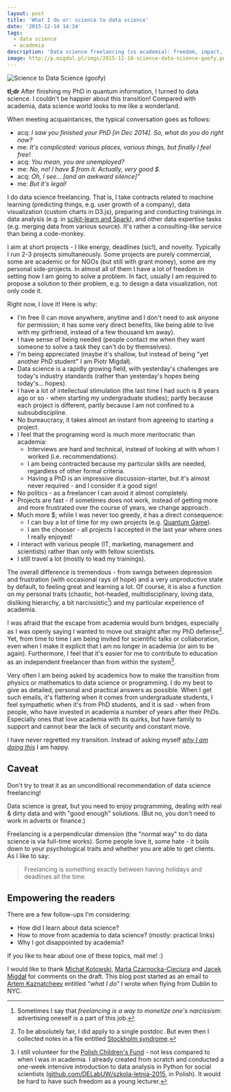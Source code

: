 ```yaml
---
layout: post
title: 'What I do or: science to data science'
date: '2015-12-14 14:34'
tags:
  - data science
  - academia
description: 'Data science freelancing (vs academia): freedom, impact, meritocracy, fast pace, money.'
image: http://p.migdal.pl/imgs/2015-12-10-science-data-science-goofy.png
---
```


![Science to Data Science (goofy)](http://p.migdal.pl/imgs/2015-12-10-science-data-science-goofy.png)

**tl;dr** After finishing my PhD in quantum information, I turned to data science. I couldn't be happier about this transition! Compared with academia, data science world looks to me like a wonderland.

When meeting acquaintances, the typical conversation goes as follows:

* acq: _I saw you finished your PhD [in Dec 2014]. So, what do you do right now?_
* me: _It's complicated: various places, various things, but finally I feel free!_
* acq: _You mean, you are unemployed?_
* me: _No, no! I have $ from it. Actually, very good $._
* acq: _Oh, I see... [and an awkward silence]"_
* me: _But it's legal!_

I do data science freelancing. That is, I take contracts related to machine learning (predicting things, e.g. user growth of a company), data visualization (custom charts in D3.js), preparing and conducting trainings in data analysis (e.g. in [scikit-learn and Spark](http://workshops.deepsense.io/)), and other data expertise tasks (e.g. merging data from various source). It's rather a consulting-like service than being a code-monkey.

I aim at short projects - I like energy, deadlines (sic!), and novelty. Typically I run 2-3 projects simultaneously.
Some projects are purely commercial, some are academic or for NGOs (but still with grant money), some are my personal side-projects.
In almost all of them I have a lot of freedom in setting how I am going to solve a problem. In fact, usually I am required to propose a solution to their problem, e.g. to design a data visualization, not only code it.

Right now, I love it! Here is why:

* I'm free (I can move anywhere, anytime and I don't need to ask anyone for permission; it has some very direct benefits, like being able to live with my girlfriend, instead of a few thousand km away).
* I have sense of being needed (people contact me when they want someone to solve a task they can't do by themselves).
* I'm being appreciated (maybe it's shallow, but instead of being "yet another PhD student" I am Piotr Migdał).
* Data science is a rapidly growing field, with yesterday's challenges are today's industry standards (rather than yesterday's hopes being today's... hopes).
* I have a lot of intellectual stimulation (the last time I had such is 8 years ago or so - when starting my undergraduate studies); partly because each project is different, partly because I am not confined to a subsubdiscipline.
* No bureaucracy, it takes almost an instant from agreeing to starting a project.
* I feel that the programing word is much more meritocratic than academia:
  * Interviews are hard and technical, instead of looking at with whom I worked (i.e. recommendations).
  * I am being contracted because my particular skills are needed, regardless of other formal criteria.
  * Having a PhD is an impressive discussion-starter, but it's almost never required - and I consider it a good sign!
* No politics - as a freelancer I can avoid it almost completely.
* Projects are fast - if sometimes does not work, instead of getting more and more frustrated over the course of years, we change approach .
* Much more $; while I was never too greedy, it has a direct consequence:
  * I can buy a lot of time for my own projects (e.g. [Quantum Game](http://quantumgame.io/)).
  * I am the chooser - all projects I accepted in the last year where ones I really enjoyed!
* I interact with various people (IT, marketing, management and scientists) rather than only with fellow scientists.
* I still travel a lot (mostly to lead my trainings).

The overall difference is tremendous - from swings between depression and frustration (with occasional rays of hope) and a very unproductive state by default, to feeling great and learning a lot. Of course, it is also a function on my personal traits (chaotic, hot-headed, multidisciplinary, loving data, disliking hierarchy, a bit narcissistic[^1]) and my particular experience of academia.

I was afraid that the escape from academia would burn bridges, especially as I was openly saying I wanted to move out straight after my PhD defense[^2]. Yet, from time to time I am being invited for scientific talks or collaboration, even when I make it explicit that I am no longer in academia (or aim to be again). Furthermore, I feel that it's easier for me to contribute to education as an independent freelancer than from within the system[^3].

Very often I am being asked by academics how to make the transition from physics or mathematics to data science or programming. I do my best to give as detailed, personal and practical answers as possible. When I get such emails, it's flattering when it comes from undergraduate students, I feel sympathetic when it's from PhD students, and it is sad - when from people, who have invested in academia a number of years after their PhDs. Especially ones that love academia with its quirks, but have family to support and cannot bear the lack of security and constant move.

I have never regretted my transition. Instead of asking myself *[why I am doing this](http://www.phdcomics.com/comics/archive.php?comicid=3)* I am happy.

## Caveat

Don't try to treat it as an unconditional recommendation of data science freelancing!

Data science is great, but you need to enjoy programming, dealing with real & dirty data and with "good enough" solutions. (But no, you don't need to work in adverts or finance.)

Freelancing is a perpendicular dimension (the "normal way" to do data science is via full-time works). Some people love it, some hate - it boils down to your psychological traits and whether you are able to get clients. As I like to say:

> Freelancing is something exactly between having holidays and deadlines all the time.

## Empowering the readers

There are a few follow-ups I'm considering:

* How did I learn about data science?
* How to move from academia to data science? (mostly: practical links)
* Why I got disappointed by academia?

If you like to hear about one of these topics, mail me! :)

I would like to thank [Michał Kotowski](http://www.math.toronto.edu/~michal/), [Marta Czarnocka-Cieciura](http://martaczc.deviantart.com/) and [Jacek Migdał](http://jacek.migdal.pl/) for comments on the draft. This blog post started as an email to [Artem Kaznatcheev](https://plus.google.com/101780559173703781847) entitled *"what I do"* I wrote when flying from Dublin to NYC.

[^1]: Sometimes I say that *freelancing is a way to monetize one's narcissism*: advertising oneself is a part of this job.
[^2]: To be absolutely fair, I did apply to a single postdoc. But even then I collected notes in a file entitled [Stockholm syndrome](https://en.wikipedia.org/wiki/Stockholm_syndrome).
[^3]: I still volunteer for the [Polish Children's Fund](https://en.wikipedia.org/wiki/Polish_Children%27s_Fund) - not less compared to when I was in academia. I already created from scratch and conducted a one-week intensive introduction to data analysis in Python for social scientists ([github.com/DELabUW/szkola-letnia-2015](https://github.com/DELabUW/szkola-letnia-2015), in Polish). It would be hard to have such freedom as a young lecturer.
